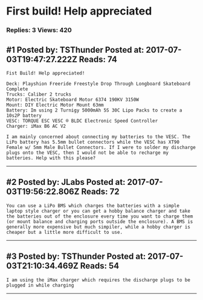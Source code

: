 # First build! Help appreciated

### Replies: 3 Views: 420

## \#1 Posted by: TSThunder Posted at: 2017-07-03T19:47:27.222Z Reads: 74

```
Fist Build! Help appreciated!

Deck: Playshion Freeride Freestyle Drop Through Longboard Skateboard Complete
Trucks: Caliber 2 trucks
Motor: Electric Skateboard Motor 6374 190KV 3150W
Mount: DIY Electric Motor Mount 63mm
Battery: Im using 2 Turnigy 5000mAh 5S 30C Lipo Packs to create a 10s2P battery
VESC: TORQUE ESC VESC ® BLDC Electronic Speed Controller
Charger: iMax B6 AC V2

I am mainly concerned about connecting my batteries to the VESC. The LiPo battery has 5.5mm bullet connectors while the VESC has XT90 Female w/ 5mm Male Bullet Connectors. If I were to solder my discharge plugs onto the VESC, then I would not be able to recharge my batteries. Help with this please?
```

---
## \#2 Posted by: JLabs Posted at: 2017-07-03T19:56:22.806Z Reads: 72

```
You can use a LiPo BMS which charges the batteries with a simple laptop style charger or you can get a hobby balance charger and take the batteries out of the enclosure every time you want to charge them (or mount balance and charging ports outside the enclosure). A BMS is generally more expensive but much simpiler, while a hobby charger is cheaper but a little more difficult to use.
```

---
## \#3 Posted by: TSThunder Posted at: 2017-07-03T21:10:34.469Z Reads: 54

```
I am using the iMax charger which requires the discharge plugs to be plugged in while charging
```

---
